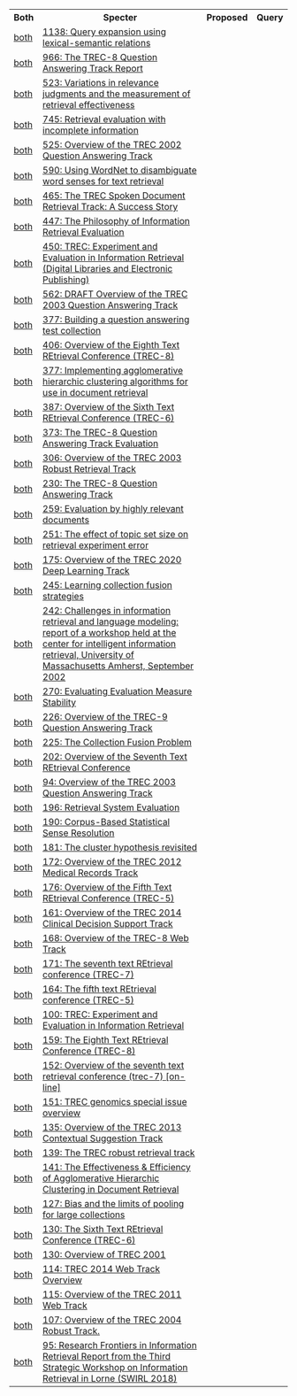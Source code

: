<html><table><tr>
<th>Both</th>
<th>Specter</th>
<th>Proposed</th>
<th>Query</th>
</tr>
<tr>
<td><a href="both/18126742.md">both</a></td>
<td><a href="https://www.semanticscholar.org/paper/dc69c680484633f27962510ced7afb20f60065cb">1138: Query expansion using lexical-semantic relations</a></td>
</tr>
<tr>
<td><a href="both/16944215.md">both</a></td>
<td><a href="https://www.semanticscholar.org/paper/646d4888871aca2a25111eb2520e4c47e253b014">966: The TREC-8 Question Answering Track Report</a></td>
</tr>
<tr>
<td><a href="both/273415.md">both</a></td>
<td><a href="https://www.semanticscholar.org/paper/162c68e07814704109122d61771c1ce067e95b86">523: Variations in relevance judgments and the measurement of retrieval effectiveness</a></td>
</tr>
<tr>
<td><a href="both/946447.md">both</a></td>
<td><a href="https://www.semanticscholar.org/paper/6878cdc5b632e018f827a9d1520e7353d8502d25">745: Retrieval evaluation with incomplete information</a></td>
</tr>
<tr>
<td><a href="both/215762892.md">both</a></td>
<td><a href="https://www.semanticscholar.org/paper/0d8bf6be792deb9b7e499b361a8332f0dce68089">525: Overview of the TREC 2002 Question Answering Track</a></td>
</tr>
<tr>
<td><a href="both/350665.md">both</a></td>
<td><a href="https://www.semanticscholar.org/paper/59407446503d49a8cf5f5643b17502835b62f139">590: Using WordNet to disambiguate word senses for text retrieval</a></td>
</tr>
<tr>
<td><a href="both/882778.md">both</a></td>
<td><a href="https://www.semanticscholar.org/paper/57ee3a15088f2db36e07e3972e5dd9598b5284af">465: The TREC Spoken Document Retrieval Track: A Success Story</a></td>
</tr>
<tr>
<td><a href="both/15413563.md">both</a></td>
<td><a href="https://www.semanticscholar.org/paper/af752f78c71a523e760febad54d855397c00f165">447: The Philosophy of Information Retrieval Evaluation</a></td>
</tr>
<tr>
<td><a href="both/59848390.md">both</a></td>
<td><a href="https://www.semanticscholar.org/paper/8e504011a25063b14290a4bbae2d5b1a29e979a3">450: TREC: Experiment and Evaluation in Information Retrieval (Digital Libraries and Electronic Publishing)</a></td>
</tr>
<tr>
<td><a href="both/57983124.md">both</a></td>
<td><a href="https://www.semanticscholar.org/paper/3081c0ae1157e986d4fbec21764081d29b25c8a2">562: DRAFT Overview of the TREC 2003 Question Answering Track</a></td>
</tr>
<tr>
<td><a href="both/11465263.md">both</a></td>
<td><a href="https://www.semanticscholar.org/paper/d2161251488dbba08616a9cdd4223a0ac1190cef">377: Building a question answering test collection</a></td>
</tr>
<tr>
<td><a href="both/2540550.md">both</a></td>
<td><a href="https://www.semanticscholar.org/paper/3d9340b8cee37a2be8034a4b2e8aaf02b3644ff6">406: Overview of the Eighth Text REtrieval Conference (TREC-8)</a></td>
</tr>
<tr>
<td><a href="both/13366813.md">both</a></td>
<td><a href="https://www.semanticscholar.org/paper/edacdf271f6fbe8b6bab36946fac2d71bd6b1c91">377: Implementing agglomerative hierarchic clustering algorithms for use in document retrieval</a></td>
</tr>
<tr>
<td><a href="both/9854240.md">both</a></td>
<td><a href="https://www.semanticscholar.org/paper/46bf2acd3cd09525ab79183039536ab3ee985365">387: Overview of the Sixth Text REtrieval Conference (TREC-6)</a></td>
</tr>
<tr>
<td><a href="both/13472835.md">both</a></td>
<td><a href="https://www.semanticscholar.org/paper/46be284f1e1ece64465af6fe3a69ce544e0c7e33">373: The TREC-8 Question Answering Track Evaluation</a></td>
</tr>
<tr>
<td><a href="both/115347563.md">both</a></td>
<td><a href="https://www.semanticscholar.org/paper/844f00c907585463c2a9fe3d273f6159714d8d6d">306: Overview of the TREC 2003 Robust Retrieval Track</a></td>
</tr>
<tr>
<td><a href="both/13403541.md">both</a></td>
<td><a href="https://www.semanticscholar.org/paper/74e03acd5532fbad4c770e9293d2a788b11364f7">230: The TREC-8 Question Answering Track</a></td>
</tr>
<tr>
<td><a href="both/9133668.md">both</a></td>
<td><a href="https://www.semanticscholar.org/paper/170fe340456f33ef288931162932a229f9114b0b">259: Evaluation by highly relevant documents</a></td>
</tr>
<tr>
<td><a href="both/6200240.md">both</a></td>
<td><a href="https://www.semanticscholar.org/paper/9e5c8edc5e1a66a92b74dc87a976bfcd0824b611">251: The effect of topic set size on retrieval experiment error</a></td>
</tr>
<tr>
<td><a href="both/212737158.md">both</a></td>
<td><a href="https://www.semanticscholar.org/paper/1163d1ffeb57695dafe7084a63dafd5d34004db5">175: Overview of the TREC 2020 Deep Learning Track</a></td>
</tr>
<tr>
<td><a href="both/14274232.md">both</a></td>
<td><a href="https://www.semanticscholar.org/paper/cc24a311101279d7b41e0fe4549d0b940d1d4531">245: Learning collection fusion strategies</a></td>
</tr>
<tr>
<td><a href="both/7283760.md">both</a></td>
<td><a href="https://www.semanticscholar.org/paper/ec5e2aef7d11139d725e122c91b0f9042c46269d">242: Challenges in information retrieval and language modeling: report of a workshop held at the center for intelligent information retrieval, University of Massachusetts Amherst, September 2002</a></td>
</tr>
<tr>
<td><a href="both/3027772.md">both</a></td>
<td><a href="https://www.semanticscholar.org/paper/0b016f15f0ad27566969d036d02d54c69974ccd4">270: Evaluating Evaluation Measure Stability</a></td>
</tr>
<tr>
<td><a href="both/8847130.md">both</a></td>
<td><a href="https://www.semanticscholar.org/paper/520028c1b1b6d47093d3e74ce35cd9c4fb4234d8">226: Overview of the TREC-9 Question Answering Track</a></td>
</tr>
<tr>
<td><a href="both/13287659.md">both</a></td>
<td><a href="https://www.semanticscholar.org/paper/bcf3fe3162fc937fcc14403b1ff53ae08a51c2de">225: The Collection Fusion Problem</a></td>
</tr>
<tr>
<td><a href="both/60993275.md">both</a></td>
<td><a href="https://www.semanticscholar.org/paper/a07c4d5acf87e012a1a40c82d48d056b43b4aabc">202: Overview of the Seventh Text REtrieval Conference</a></td>
</tr>
<tr>
<td><a href="both/237199732.md">both</a></td>
<td><a href="https://www.semanticscholar.org/paper/1a5a60233da0feec4d6c3c22f9b3b8656d0dbd84">94: Overview of the TREC 2003 Question Answering Track</a></td>
</tr>
<tr>
<td><a href="both/67700063.md">both</a></td>
<td><a href="https://www.semanticscholar.org/paper/24080e2499eed3204f0d171b6c1cd099d6d6bf21">196: Retrieval System Evaluation</a></td>
</tr>
<tr>
<td><a href="both/2946526.md">both</a></td>
<td><a href="https://www.semanticscholar.org/paper/b53b6b7ffd1435c2c6a1b6684f9975b73648d131">190: Corpus-Based Statistical Sense Resolution</a></td>
</tr>
<tr>
<td><a href="both/17776522.md">both</a></td>
<td><a href="https://www.semanticscholar.org/paper/25d0a511d39974f03eb8ebfe56e46dcb1633c9e4">181: The cluster hypothesis revisited</a></td>
</tr>
<tr>
<td><a href="both/625426.md">both</a></td>
<td><a href="https://www.semanticscholar.org/paper/e5acdfa143bbb03dc5ccb80864deee0219de8dee">172: Overview of the TREC 2012 Medical Records Track</a></td>
</tr>
<tr>
<td><a href="both/1373514.md">both</a></td>
<td><a href="https://www.semanticscholar.org/paper/3af6e426c3df8462bc0fdfbb18629b41eda28a63">176: Overview of the Fifth Text REtrieval Conference (TREC-5)</a></td>
</tr>
<tr>
<td><a href="both/17477128.md">both</a></td>
<td><a href="https://www.semanticscholar.org/paper/0517f1c7dee7621c67e9fcc6424ff856793510d7">161: Overview of the TREC 2014 Clinical Decision Support Track</a></td>
</tr>
<tr>
<td><a href="both/7804907.md">both</a></td>
<td><a href="https://www.semanticscholar.org/paper/4d44b9be75d93cce48faa0b12f261c19f897d167">168: Overview of the TREC-8 Web Track</a></td>
</tr>
<tr>
<td><a href="both/59681876.md">both</a></td>
<td><a href="https://www.semanticscholar.org/paper/b69cf89454556c93efa37276e2cd1e4d8e72b6ba">171: The seventh text REtrieval conference (TREC-7)</a></td>
</tr>
<tr>
<td><a href="both/195946756.md">both</a></td>
<td><a href="https://www.semanticscholar.org/paper/02f95ff61e4f51b513c90afa2bf429c7b7ead8b4">164: The fifth text REtrieval conference (TREC-5)</a></td>
</tr>
<tr>
<td><a href="both/219330165.md">both</a></td>
<td><a href="https://www.semanticscholar.org/paper/f7fcc97be18be855f0b337972b740a036606d7c0">100: TREC: Experiment and Evaluation in Information Retrieval</a></td>
</tr>
<tr>
<td><a href="both/64886236.md">both</a></td>
<td><a href="https://www.semanticscholar.org/paper/0f9c4c7028e2ed449ee1f92dbedd158477629324">159: The Eighth Text REtrieval Conference (TREC-8)</a></td>
</tr>
<tr>
<td><a href="both/13102016.md">both</a></td>
<td><a href="https://www.semanticscholar.org/paper/3b76039ca74ba46ebb1b3ad8b71243a898121a31">152: Overview of the seventh text retrieval conference (trec-7) [on-line]</a></td>
</tr>
<tr>
<td><a href="both/12360287.md">both</a></td>
<td><a href="https://www.semanticscholar.org/paper/9832b4c3391ed510cb06757a67528be3193c9586">151: TREC genomics special issue overview</a></td>
</tr>
<tr>
<td><a href="both/215746954.md">both</a></td>
<td><a href="https://www.semanticscholar.org/paper/e7a87685a0d8f33baff82a1160e8863d22a1baa1">135: Overview of the TREC 2013 Contextual Suggestion Track</a></td>
</tr>
<tr>
<td><a href="both/14727181.md">both</a></td>
<td><a href="https://www.semanticscholar.org/paper/278b4ad41f54f753439c2485af147ee6635cec27">139: The TREC robust retrieval track</a></td>
</tr>
<tr>
<td><a href="both/118389366.md">both</a></td>
<td><a href="https://www.semanticscholar.org/paper/e84ece72b4b29eb547f80ecdc8e64d733d8bb877">141: The Effectiveness & Efficiency of Agglomerative Hierarchic Clustering in Document Retrieval</a></td>
</tr>
<tr>
<td><a href="both/16369935.md">both</a></td>
<td><a href="https://www.semanticscholar.org/paper/ebf96e15c7a161ba8346ef058cd9ac77267585fc">127: Bias and the limits of pooling for large collections</a></td>
</tr>
<tr>
<td><a href="both/206062829.md">both</a></td>
<td><a href="https://www.semanticscholar.org/paper/e0d16bdb90a1f9918c5ad801615778e7f72df53d">130: The Sixth Text REtrieval Conference (TREC-6)</a></td>
</tr>
<tr>
<td><a href="both/43814578.md">both</a></td>
<td><a href="https://www.semanticscholar.org/paper/6b3ef683edf2211f225c1e43d3bd04eeb5f9c7cd">130: Overview of TREC 2001</a></td>
</tr>
<tr>
<td><a href="both/2180933.md">both</a></td>
<td><a href="https://www.semanticscholar.org/paper/5c444ac251c2a70b8b70494e1c2fb4400c12839b">114: TREC 2014 Web Track Overview</a></td>
</tr>
<tr>
<td><a href="both/30284167.md">both</a></td>
<td><a href="https://www.semanticscholar.org/paper/1627c247a2c8d378ba68eff23befa2c8a02f91b3">115: Overview of the TREC 2011 Web Track</a></td>
</tr>
<tr>
<td><a href="both/59910946.md">both</a></td>
<td><a href="https://www.semanticscholar.org/paper/24b27054ab47fe67aa0a25a8a7f3f2fc5bc3e59c">107: Overview of the TREC 2004 Robust Track.</a></td>
</tr>
<tr>
<td><a href="both/51388765.md">both</a></td>
<td><a href="https://www.semanticscholar.org/paper/caa8b954566c9a97db0267b281d8a9843ecfac3d">95: Research Frontiers in Information Retrieval Report from the Third Strategic Workshop on Information Retrieval in Lorne (SWIRL 2018)</a></td>
</tr>
</table></html>
